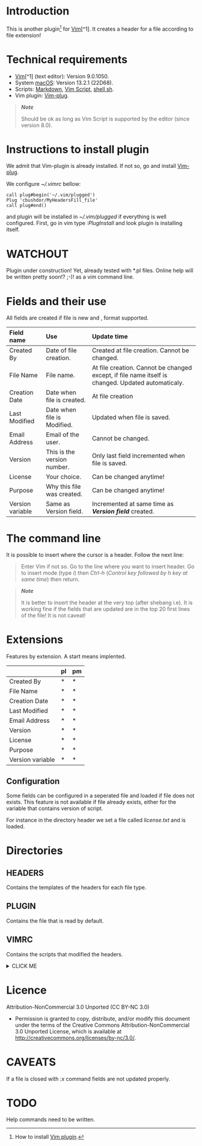 # Introduction
This is another plugin[^2] for [Vim](https://en.wikipedia.org/wiki/Vim_(text_editor))[^1]. It creates a header for a file according to file extension! 

<!--
# Source

This was based on this [tut](https://www.thegeekstuff.com/2008/12/vi-and-vim-autocommand-3-steps-to-add-custom-header-to-your-file/).
-->

# Technical requirements

- [Vim](https://en.wikipedia.org/wiki/Vim_(text_editor))[^1] (text editor): Version 9.0.1050.
- System [macOS](https://en.wikipedia.org/wiki/MacOS): Version 13.2.1 (22D68).
- Scripts: [Markdown](https://en.wikipedia.org/wiki/Markdown), [Vim Script](https://en.wikipedia.org/wiki/Vim_(text_editor)#Vim_script), [shell sh](https://en.wikipedia.org/wiki/Unix_shell).
- Vim plugin: [Vim-plug](https://github.com/junegunn/vim-plug).

[^1]: About [Vim](https://www.vim.org/about.php).
[^2]: How to install [Vim plugin](https://linuxhandbook.com/install-vim-plugins/).

>***Note***
>
> Should be ok as long as Vim Script is supported by the editor (since version 8.0).

# Instructions to install plugin
We admit that Vim-plugin is already installed. If not so, go and install [Vim-plug](https://github.com/junegunn/vim-plug).

We configure *~/.vimrc* bellow:

```
call plug#begin('~/.vim/plugged')
Plug 'cbushdor/MyHeadersFill_file'
call plug#end()
```

and plugin will be installed in *~/.vim/plugged* if everything is well configured. First, go in vim type *:PlugInstall* and look plugin is installing itself.

# WATCHOUT
Plugin under construction! 
Yet, already tested with *.pl files. Online help will be written pretty soon!? ;-)! as a vim command line.



# Fields and their use

All fields are created if file is new and , format supported.

| Field name     | Use      | Update time |
| :--- | :--- | :--- |
| Created By | Date of file creation.| Created at file creation. Cannot be changed. |
| File Name | File name. | At file creation. Cannot be changed except, if file name itself is changed. Updated automaticaly. |
| Creation Date | Date when file is created. | At file creation|
| Last Modified | Date when file is Modified. | Updated when file is saved. |
| Email Address | Email of the user. | Cannot be changed. |
| Version | This is the version number. | Only last field incremented when file is saved. |
| License | Your choice. | Can be changed anytime! |
| Purpose | Why this file was created. |  Can be changed anytime! |
| Version variable  | Same as Version field. | Incremented at same time as ***Version field*** created. |

# The command line

It is possible to insert where the cursor is a header. Follow the next line:
> Enter Vim if not so. Go to the line where you want to insert header.
> Go to insert mode (type *i*) then *Ctrl-h* (*Control key followed by h key at same time*) then return.

>***Note***
>
> It is better to insert the header at the very top (after shebang i.e). 
> It is working fine if the fields that are updated are in the top 20 first lines of the file!
> It is not caveat!

# Extensions

Features by extension. A start means implented.

|      | pl      |pm |
| --- | --- | --- |
| Created By | * | * |
| File Name | * | * |
| Creation Date | * | * |
| Last Modified | * | * |
| Email Address | * | * |
| Version | * | * |
| License | * | * |
| Purpose | * | * |
| Version variable  | * | * |

## Configuration

Some fields can be configured in a seperated file and loaded if file does not exists. This feature is not available if file already exists, either for the variable that contains version of script.

For instance in the directory header we set a file called *license.txt* and is loaded.

# Directories


## HEADERS
Contains the templates of the headers for each file type.

## PLUGIN
Contains the file that is read by default.

## VIMRC
Contains the scripts that modified the headers.  

<details><summary>CLICK ME</summary>
<p>

```
MyHeadersFill_file
├── README.md
├── headers
│   ├── Makefile_header.txt
│   ├── c++_header.txt
│   ├── c_header.txt
│   ├── cgi_header.txt
│   ├── cpp_header.txt
│   ├── css_header.txt
│   ├── h_header.txt
│   ├── htm_header.txt
│   ├── html_header.txt
│   ├── js_header.txt
│   ├── p6_header.txt
│   ├── php_header.txt
│   ├── pl6_header.txt
│   ├── pl_header.txt
│   ├── pm6_header.txt
│   ├── pm_header.txt
│   ├── raku_header.txt
│   ├── sh_header.txt
│   ├── t_header.txt
│   ├── xml_header.txt
│   └── xsl_header.txt
├── plugin
│   └── MyHeadersFill_file.vim
└── vimrc
    ├── Makefile_vimrc
    ├── c_vimrc
    ├── cgi_vimrc
    ├── cpp_vimrc
    ├── css_vimrc
    ├── h_vimrc
    ├── html_vimrc
    ├── js_vimrc
    ├── p6_vimrc
    ├── php_vimrc
    ├── pl_vimrc
    ├── pl_vimrc.old
    ├── pm_vimrc
    ├── sh_vimrc
    ├── testFileType_vimrc
    ├── tests_vimrc
    ├── update_version_header.sh
    ├── xml_vimrc
    └── xsl_vimrc

3 directories, 42 files
```
</p>
</details>

# Licence

Attribution-NonCommercial 3.0 Unported (CC BY-NC 3.0)
* 	Permission is granted to copy, distribute, and/or modify this document under the terms of the Creative Commons Attribution-NonCommercial 3.0
 	Unported License, which is available at http://creativecommons.org/licenses/by-nc/3.0/.

# CAVEATS

<!--
If several files are opened in the same vim, headers might not be updated properly when file are saved.
-->

If a file is closed with *:x* command fields are not updated properly.


# TODO

Help commands need to be written.
